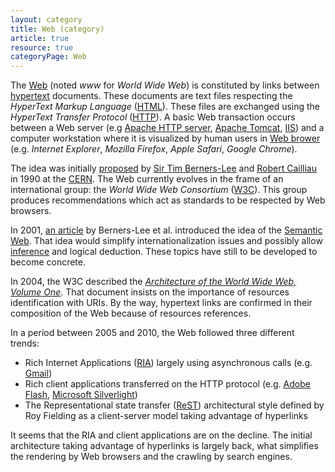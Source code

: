 ```yaml
---
layout: category
title: Web (category)
article: true
resource: true
categoryPage: Web
---
```

<p>
The <a href="http://en.wikipedia.org/wiki/World_Wide_Web">Web</a> (noted <em>www</em> for <em>World Wide Web</em>) is constituted by links between <a href="http://en.wikipedia.org/wiki/Hypertext">hypertext</a> documents. These documents are text files respecting the <em>HyperText Markup Language</em> (<a href="http://en.wikipedia.org/wiki/HTML">HTML</a>). These files are exchanged using the <em>HyperText Transfer Protocol</em> (<a href="http://en.wikipedia.org/wiki/Hypertext_Transfer_Protocol">HTTP</a>). A basic Web transaction occurs between a Web server (e.g <a href="http://en.wikipedia.org/wiki/Apache_HTTP_Server">Apache HTTP server</a>, <a href="http://en.wikipedia.org/wiki/Apache_Tomcat">Apache Tomcat</a>, <a href="http://en.wikipedia.org/wiki/Internet_Information_Services">IIS</a>) and a computer workstation where it is visualized by human users in <a href="http://en.wikipedia.org/wiki/Web_browser">Web brower</a> (e.g. <em>Internet Explorer</em>, <em>Mozilla Firefox</em>, <em>Apple Safari</em>, <em>Google Chrome</em>).
</p>
<p>
The idea was initially 
<span itemprop="about" itemscope itemtype="http://schema.org/TechArticle">
  <a href="http://www.w3.org/Proposal.html">proposed</a>
  <meta itemprop="datePublished" content="1990-11-12" />
  <span itemprop="publisher" itemscope itemtype="http://schema.org/Person">
    by <a href="http://en.wikipedia.org/wiki/Tim_Berners-Lee">Sir Tim Berners-Lee</a>
    <link itemprop="sameAs" href="http://en.wikipedia.org/wiki/Tim_Berners-Lee"></link>
    <link itemprop="sameAs" href="http://www.w3.org/People.html#BernersLee"></link>
    <meta itemprop="givenName" content="Tim" />
    <meta itemprop="familyName" content="Berners-Lee" />
  </span>
  and 
  <span itemprop="publisher">
    <a href="http://en.wikipedia.org/wiki/Robert_Cailliau">Robert Cailliau</a>
    <link itemprop="sameAs" href="http://www.w3.org/People.html#Cailliau"></link>
    <link itemprop="sameAs" href="http://en.wikipedia.org/wiki/Robert_Cailliau"></link>
    <meta itemprop="givenName" content="Robert" />
    <meta itemprop="familyName" content="Cailliau" />
  </span>
  <link itemprop="sameAs" href="http://www.w3.org/Proposal.html"></link>
</span>
 in 1990 at the <a href="http://en.wikipedia.org/wiki/CERN">CERN</a>. The Web currently evolves in the frame of an international group: the <em>World Wide Web Consortium</em> (<a href="http://en.wikipedia.org/wiki/World_Wide_Web_Consortium">W3C</a>). This group produces recommendations which act as standards to be respected by Web browsers.
</p>
<p>
In 2001, 
<span itemprop="about" itemscope itemtype="http://schema.org/TechArticle">
  <a href="http://dx.doi.org/10.1038/scientificamerican0501-6">an article</a>
  <meta itemprop="datePublished" content="2001-05" />
  <link itemprop="sameAs" href="http://dx.doi.org/10.1038/scientificamerican0501-6"></link>
</span>
by Berners-Lee et al. introduced the idea of the <a href="http://en.wikipedia.org/wiki/Semantic_Web">Semantic Web</a>. That idea would simplify internationalization issues and possibly allow <a href="http://www.w3.org/standards/semanticweb/inference">inference</a> and logical deduction. These topics have still to be developed to become concrete.
</p>
<p>
In 2004, 
<span itemprop="about" itemscope itemtype="http://schema.org/TechArticle">
  <meta itemprop="datePublished" content="2014-12-15" />
  <span itemprop="publisher" itemscope itemtype="http://schema.org/Organization">
    <meta itemprop="legalName" content="World Wide Web Consortium" />
    <link itemprop="sameAs" href="http://www.w3.org/"></link>
    <link itemprop="sameAs" href="http://en.wikipedia.org/wiki/World_Wide_Web_Consortium"></link>
    the W3C 
  </span>
  described the 
  <a href="http://www.w3.org/TR/2004/REC-webarch-20041215/"><em itemprop="name">Architecture of the World Wide Web, Volume One</em></a>.
  <link itemprop="sameAs" href="http://www.w3.org/TR/2004/REC-webarch-20041215/"></link>
</span>
That document insists on the importance of resources identification with URIs. By the way, hypertext links are confirmed in their composition of the Web because of resources references.
</p>
<p>
In a period between 2005 and 2010, the Web followed three different trends:
</p>
<ul>
  <li>Rich Internet Applications (<a href="http://en.wikipedia.org/wiki/Rich_Internet_application">RIA</a>) largely using asynchronous calls (e.g. <a href="http://en.wikipedia.org/wiki/Gmail">Gmail</a>)</li>
  <li>Rich client applications transferred on the HTTP protocol (e.g. <a href="http://en.wikipedia.org/wiki/Adobe_Flash">Adobe Flash</a>, <a href="http://en.wikipedia.org/wiki/Microsoft_Silverlight">Microsoft Silverlight</a>)</li>
  <li>The Representational state transfer (<a href="http://en.wikipedia.org/wiki/Representational_state_transfer">ReST</a>) architectural style defined by Roy Fielding as a client-server model taking advantage of hyperlinks</li>
</ul>
<p>
It seems that the RIA and client applications are on the decline. The initial architecture taking advantage of hyperlinks is largely back, what simplifies the rendering by Web browsers and the crawling by search engines.
</p>
